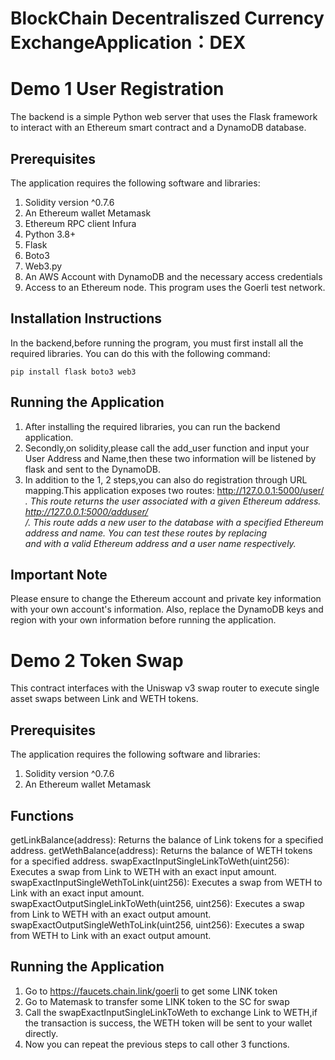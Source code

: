 # BlockChain Decentraliszed Currency ExchangeApplication：DEX

# Demo 1 User Registration

The backend is a simple Python web server that uses the Flask framework to interact with an Ethereum smart contract and a DynamoDB database. 

## Prerequisites

The application requires the following software and libraries:
1. Solidity version ^0.7.6
2. An Ethereum wallet Metamask 
3. Ethereum RPC client Infura
4. Python 3.8+
5. Flask
6. Boto3
7. Web3.py
8. An AWS Account with DynamoDB and the necessary access credentials
9. Access to an Ethereum node. This program uses the Goerli test network.

## Installation Instructions

In the backend,before running the program, you must first install all the required libraries. You can do this with the following command:
```
pip install flask boto3 web3
```

## Running the Application

1. After installing the required libraries, you can run the backend application. 
2. Secondly,on solidity,please call the add_user function and input your User Address and Name,then these two information will be listened by flask and sent to the DynamoDB.
3. In addition to the 1, 2 steps,you can also do registration through URL mapping.This application exposes two routes:
http://127.0.0.1:5000/user/<address>. This route returns the user associated with a given Ethereum address.
http://127.0.0.1:5000/adduser/<address>/<name>. This route adds a new user to the database with a specified Ethereum address and name.
You can test these routes by replacing <address> and <name> with a valid Ethereum address and a user name respectively.

## Important Note

Please ensure to change the Ethereum account and private key information with your own account's information. Also, replace the DynamoDB keys and region with your own information before running the application.


# Demo 2 Token Swap

This contract interfaces with the Uniswap v3 swap router to execute single asset swaps between Link and WETH tokens.

## Prerequisites

The application requires the following software and libraries:
1. Solidity version ^0.7.6
2. An Ethereum wallet Metamask 

## Functions

getLinkBalance(address): Returns the balance of Link tokens for a specified address.
getWethBalance(address): Returns the balance of WETH tokens for a specified address.
swapExactInputSingleLinkToWeth(uint256): Executes a swap from Link to WETH with an exact input amount.
swapExactInputSingleWethToLink(uint256): Executes a swap from WETH to Link with an exact input amount.
swapExactOutputSingleLinkToWeth(uint256, uint256): Executes a swap from Link to WETH with an exact output amount.
swapExactOutputSingleWethToLink(uint256, uint256): Executes a swap from WETH to Link with an exact output amount.

## Running the Application
1. Go to https://faucets.chain.link/goerli to get some LINK token
2. Go to Matemask to transfer some LINK token to the SC for swap
3. Call the swapExactInputSingleLinkToWeth to exchange Link to WETH,if the transaction is success, the WETH token will be sent to your wallet directly.
4. Now you can repeat the previous steps to call other 3 functions.
